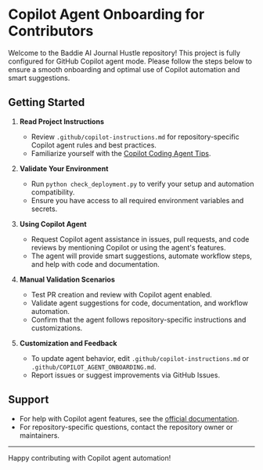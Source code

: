 # Copilot Agent Onboarding for Contributors

Welcome to the Baddie AI Journal Hustle repository! This project is fully configured for GitHub Copilot agent mode. Please follow the steps below to ensure a smooth onboarding and optimal use of Copilot automation and smart suggestions.

## Getting Started

1. **Read Project Instructions**
   - Review `.github/copilot-instructions.md` for repository-specific Copilot agent rules and best practices.
   - Familiarize yourself with the [Copilot Coding Agent Tips](https://gh.io/copilot-coding-agent-tips).

2. **Validate Your Environment**
   - Run `python check_deployment.py` to verify your setup and automation compatibility.
   - Ensure you have access to all required environment variables and secrets.

3. **Using Copilot Agent**
   - Request Copilot agent assistance in issues, pull requests, and code reviews by mentioning Copilot or using the agent's features.
   - The agent will provide smart suggestions, automate workflow steps, and help with code and documentation.

4. **Manual Validation Scenarios**
   - Test PR creation and review with Copilot agent enabled.
   - Validate agent suggestions for code, documentation, and workflow automation.
   - Confirm that the agent follows repository-specific instructions and customizations.

5. **Customization and Feedback**
   - To update agent behavior, edit `.github/copilot-instructions.md` or `.github/COPILOT_AGENT_ONBOARDING.md`.
   - Report issues or suggest improvements via GitHub Issues.

## Support
- For help with Copilot agent features, see the [official documentation](https://gh.io/copilot-coding-agent-tips).
- For repository-specific questions, contact the repository owner or maintainers.

---

Happy contributing with Copilot agent automation!
